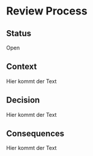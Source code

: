 # Review Process

## Status

Open

## Context

Hier kommt der Text

## Decision

Hier kommt der Text

## Consequences

Hier kommt der Text